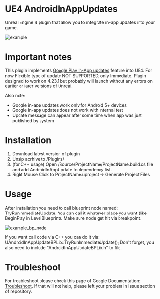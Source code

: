 # UE4 AndroidInAppUpdates
Unreal Engine 4 plugin that allow you to integrate in-app updates into your game.

![example](https://sun9-10.userapi.com/c858428/v858428440/10718d/nq8erL2a5Ng.jpg)

# Important notes
This plugin implements [Google Play In-App updates](https://developer.android.com/guide/app-bundle/in-app-updates) feature into UE4. For now Flexible type of update NOT SUPPORTED, only Immediate.
Plugin designed to work on 4.23.1 but probably will launch without any errors on earlier or later versions of Unreal.

Also note:
- Google in-app updates work only for Android 5+ devices 
- Google in-app updates does not work with internal test
- Update message can appear after some time when app was just published by system

# Installation
1. Download latest version of plugin
2. Unzip acrhive to /Plugins/
3. (for C++ usage) Open /Source/ProjectName/ProjectName.build.cs file and add AndroidInAppUpdate to dependency list.
4. Right Mouse Click to ProjectName.uproject -> Generate Project Files 

# Usage
After installation you need to call blueprint node named: TryRunImmediateUpdate. You can call it whatever place you want (like BeginPlay in LevelBlueprint). Make sure node get hit via breakpoint.

![example_bp_node](https://sun9-65.userapi.com/c857616/v857616643/107772/ogADTMDQk-8.jpg)

If you want call code via C++ you can do it via: UAndroidInAppUpdateBPLib::TryRunImmediateUpdate();
Don't forget, you also need to include "AndroidInAppUpdateBPLib.h" to file. 

# Troubleshoot
For troubleshoot please check this page of Google Documentation: [Troubleshoot](https://developer.android.com/guide/app-bundle/in-app-updates#troubleshoot).
If that will not help, please left your problem in Issue section of repository.
